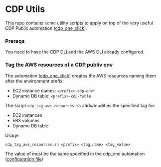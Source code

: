 # CDP Utils
This repo contains some utility scripts to apply on top of the very useful CDP Public automation ([cdp_one_click](https://github.com/paulvid/cdp-one-click)).

### Prereqs
You need to have the CDP CLI and the AWS CLI already configured.

### Tag the AWS resources of a CDP publiv env
The automation ([cdp_one_click](https://github.com/paulvid/cdp-one-click)) creates the AWS resources naming them after the environment prefix:
* EC2 instance names: `<prefix>-cdp-env*`
* Dynamo DB table: `<prefix>-cdp-table`

The script `cdp_tag_aws_resources.sh` adds/modifies the specified tag for:
- EC2 instances
- EBS volumes
- Dynamo DB table

Usage:
```
cdp_tag_aws_resources.sh <prefix> <tag_name> <tag_value>
```

The value of <prefix> must be the same specified in the cdp_one automation ([configuration file](https://github.com/paulvid/cdp-one-click#detailed-format))

